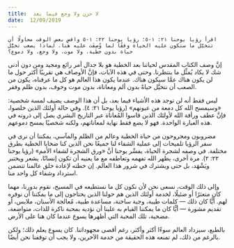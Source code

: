 ```yaml
---
title:  لا حزن ولا وجع فيما بعد
date:  12/09/2019
---
```


`اقرأ رؤيا يوحنا ٢١: ١-٥؛ رؤيا يوحنا ٢٢: ١-٥ واقضِ بعض الوقت محاولًا أن تتخيَّل ما ستكون عليه الحياة وفقًا لما وُصِفَت عليه هنا. لماذا يصعب تخيُّل حياة بدون خطية، ولا موت، ولا وجع، ولا دموع؟`

إنَّ وصف الكتاب المقدس لحياتنا بعد الخطية هو بلا جدال أمر رائع ومجيد  ومن دون أدنى شك لا يكاد يُمثِّل ما ينتظرنا. وحتى في هذه الآيات، فإنَّ الأوصاف هي تقريبًا أكثر حول ما لن يكون هناك عمَّا سيكون هناك. عندما يكون هذا العالم هو كل ما عرفناه، يكون من الصعب أن نتخيَّل حياةً بدون ألم ومعاناة، بدون موت وخوف، بدون ظلم وفقر.

ليس فقط أنه لن توجد هذه الأشياء فيما بعد، بل أن هذا الوصف يضيف لمسة شخصية: «وسيمسح الله كل دمعة من عيونهم» (رؤيا يوحنا ٢١: ٤). وفي حالة أولئك الذين خلصوا، فإنَّ عطف ورأفة الله لأولئك الذين قاسوا المُعاناة عبر التاريخ البشري يصل إلى ذروته في هذه العبارة الواحدة. فهو لا يضع فقط نهاية لمعاناتهم، ولكنه شخصيًا يمسح دموعهم.

مضروبون ومجروحون من حياة الخطية وعالم من الظلم والمآسي، يمكننا أن نرى في سفر الرؤيا تلميحات إلى عملية الشفاء لنا جميعًا نحن الذين كنا ضحايا الخطية بطرق مختلفة. في وصفه لشجرة الحياة، يفسِّر يوحنا أنَّ «ورق الشجرة لشفاء الأمم» (رؤيا يوحنا ٢٢: ٢). مرة أخرى، يظهر الله تفهمه وتعاطفه  مع ما يعنيه أن تكون إنسانًا، يشعر ويختبر ويَشْهَد، بل حتى ويشترك في شرور هذا العالم. إن خطته لإعادة خلق عالمنا تتضمن استرداد وشفاء كل واحد منا.

وإلى ذلك الوقت، نسعى نحن لأن نكون كل ما نستطيعه في المسيح، نقوم بدورنا، مهما كان متعثرًا أو ضئيلًا، لخدمة أولئك الذين هم حولنا الذين يحتاجون إلى ما يمكننا أن نوفره لهم. أيًّا كان ذلك — كلمات طيبة، وجبة ساخنة، مساعدة طبية، مُعالجة الأسنان، ملابس، أو تقديم مشورة — أيًّا كان ما يمكننا القيام به علينا أن نؤديه بمحبة ناكرة للذات، متواضعة، مضحية، تلك المحبة التي أظهرها يسوع عندما كان هنا على الأرض.

بالطبع، سيزداد العالم سوءًا أكثر وأكثر، رغم أقصى مجهوداتنا. كان يسوع يعلم ذلك؛ ولكن بالرغم من ذلك، لم تمنعه هذه الحقيقة من خدمة الآخرين، ولا يجب أن توقفنا نحن أيضًا.